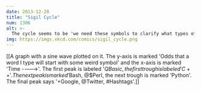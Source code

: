 ```yaml
---
date: 2013-12-20
title: "Sigil Cycle"
num: 1306
alt: >-
  The cycle seems to be 'we need these symbols to clarify what types of things we're referring to!' followed by 'wait, it turns out words already do that.'
img: https://imgs.xkcd.com/comics/sigil_cycle.png
---
```

[[A graph with a sine wave plotted on it. The y-axis is marked 'Odds that a word I type will start with some weird symbol' and the x-axis is marked 'Time ---->'. The first peak is labeled '$QBasic, the first trough is labeled 'C++'. The next peak is marked '$Bash, @$Perl, the next trough is marked 'Python'. The final peak says '+Google, @Twitter, #Hashtags'.]]

